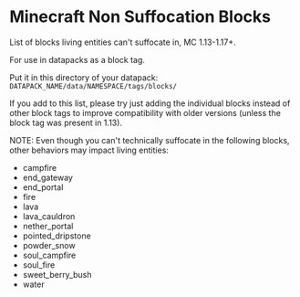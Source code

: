 # Minecraft Non Suffocation Blocks
List of blocks living entities can't suffocate in, MC 1.13-1.17+.

For use in datapacks as a block tag.

Put it in this directory of your datapack:
`DATAPACK_NAME/data/NAMESPACE/tags/blocks/`

If you add to this list, please try just adding the individual blocks 
instead of other block tags to improve compatibility with older versions (unless the block tag was present in 1.13).


NOTE:
Even though you can't technically suffocate in the following blocks, other behaviors may impact living entities: 
- campfire
- end_gateway
- end_portal
- fire
- lava
- lava_cauldron
- nether_portal
- pointed_dripstone
- powder_snow
- soul_campfire
- soul_fire
- sweet_berry_bush
- water
